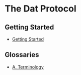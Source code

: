 # The Dat Protocol

## Getting Started
- [Getting Started](./getting-started.md)

## Glossaries
- [A. Terminology](./terminology.md)
